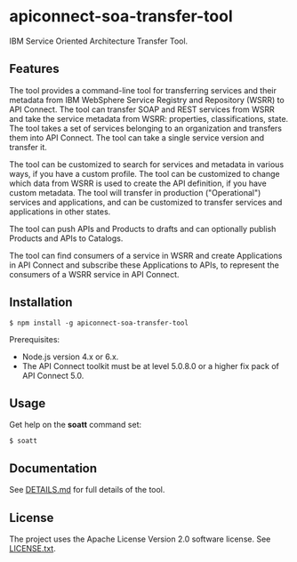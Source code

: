# apiconnect-soa-transfer-tool

IBM Service Oriented Architecture Transfer Tool.


## Features

The tool provides a command-line tool for transferring services and their metadata from IBM WebSphere Service Registry and Repository (WSRR) to API Connect. The tool can transfer SOAP and REST services from WSRR and take the service metadata from WSRR: properties, classifications, state. The tool takes a set of services belonging to an organization and transfers them into API Connect. The tool can take a single service version and transfer it.

The tool can be customized to search for services and metadata in various ways, if you have a custom profile. The tool can be customized to change which data from WSRR is used to create the API definition, if you have custom metadata. The tool will transfer in production ("Operational") services and applications, and can be customized to transfer services and applications in other states.

The tool can push APIs and Products to drafts and can optionally publish Products and APIs to Catalogs.

The tool can find consumers of a service in WSRR and create Applications in API Connect and subscribe these Applications to APIs, to represent the consumers of a WSRR service in API Connect.


## Installation

```
$ npm install -g apiconnect-soa-transfer-tool
```

Prerequisites:
- Node.js version 4.x or 6.x.
- The API Connect toolkit must be at level 5.0.8.0 or a higher fix pack of API Connect 5.0.


## Usage 

Get help on the **soatt** command set:

```
$ soatt
```


## Documentation

See [DETAILS.md](https://github.com/ibm-apiconnect/soa-transfer-tool/blob/master/wsrr2apic/DETAILS.md) for full details of the tool.


## License

The project uses the Apache License Version 2.0 software license. See [LICENSE.txt](LICENSE.txt).
